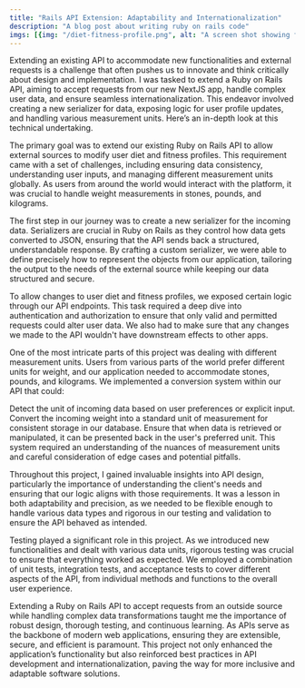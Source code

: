 ```yaml
---
title: "Rails API Extension: Adaptability and Internationalization"
description: "A blog post about writing ruby on rails code"
imgs: [{img: "/diet-fitness-profile.png", alt: "A screen shot showing form UI for the diet and fitness profile page"}, {img: "/rails-2.png", alt: "A screen shot showing from UI with an error state under the goal weight indicating that it is too low"}, {img: "/rails-3.png", alt: "A screen shot of the bottom of the food details page showing a table of carbs fat and protein of the food"}]
---
```


Extending an existing API to accommodate new functionalities and external requests is a challenge that often pushes us to innovate and think critically about design and implementation. I was tasked to extend a Ruby on Rails API, aiming to accept requests from our new NextJS app, handle complex user data, and ensure seamless internationalization. This endeavor involved creating a new serializer for data, exposing logic for user profile updates, and handling various measurement units. Here’s an in-depth look at this technical undertaking.

The primary goal was to extend our existing Ruby on Rails API to allow external sources to modify user diet and fitness profiles. This requirement came with a set of challenges, including ensuring data consistency, understanding user inputs, and managing different measurement units globally. As users from around the world would interact with the platform, it was crucial to handle weight measurements in stones, pounds, and kilograms.

The first step in our journey was to create a new serializer for the incoming data. Serializers are crucial in Ruby on Rails as they control how data gets converted to JSON, ensuring that the API sends back a structured, understandable response. By crafting a custom serializer, we were able to define precisely how to represent the objects from our application, tailoring the output to the needs of the external source while keeping our data structured and secure.

To allow changes to user diet and fitness profiles, we exposed certain logic through our API endpoints. This task required a deep dive into authentication and authorization to ensure that only valid and permitted requests could alter user data. We also had to make sure that any changes we made to the API wouldn't have downstream effects to other apps. 

One of the most intricate parts of this project was dealing with different measurement units. Users from various parts of the world prefer different units for weight, and our application needed to accommodate stones, pounds, and kilograms. We implemented a conversion system within our API that could:

Detect the unit of incoming data based on user preferences or explicit input.
Convert the incoming weight into a standard unit of measurement for consistent storage in our database.
Ensure that when data is retrieved or manipulated, it can be presented back in the user's preferred unit.
This system required an understanding of the nuances of measurement units and careful consideration of edge cases and potential pitfalls.

Throughout this project, I gained invaluable insights into API design, particularly the importance of understanding the client's needs and ensuring that our logic aligns with those requirements. It was a lesson in both adaptability and precision, as we needed to be flexible enough to handle various data types and rigorous in our testing and validation to ensure the API behaved as intended.

Testing played a significant role in this project. As we introduced new functionalities and dealt with various data units, rigorous testing was crucial to ensure that everything worked as expected. We employed a combination of unit tests, integration tests, and acceptance tests to cover different aspects of the API, from individual methods and functions to the overall user experience.

Extending a Ruby on Rails API to accept requests from an outside source while handling complex data transformations taught me the importance of robust design, thorough testing, and continuous learning. As APIs serve as the backbone of modern web applications, ensuring they are extensible, secure, and efficient is paramount. This project not only enhanced the application’s functionality but also reinforced best practices in API development and internationalization, paving the way for more inclusive and adaptable software solutions.

